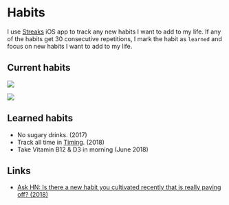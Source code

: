 # Habits
I use [Streaks](https://streaksapp.com) iOS app to track any new habits I want to add to my life. If any of the habits get 30 consecutive repetitions, I mark the habit as `learned` and focus on new habits I want to add to my life.

## Current habits
![](https://i.imgur.com/JoKJi0V.jpg)

![](https://i.imgur.com/RA7j9tt.jpg)

## Learned habits
- No sugary drinks. (2017)
- Track all time in [Timing](../macOS/apps/timing.md). (2018)
- Take Vitamin B12 & D3 in morning (June 2018)

## Links
- [Ask HN: Is there a new habit you cultivated recently that is really paying off? (2018)](https://news.ycombinator.com/item?id=17291127)